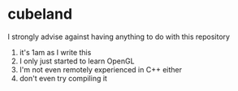 # cubeland

I strongly advise against having anything to do with this repository
1) it's 1am as I write this
2) I only just started to learn OpenGL
3) I'm not even remotely experienced in C++ either
4) don't even try compiling it
